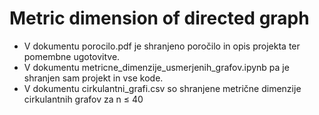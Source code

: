 # Metric dimension of directed graph

 - V dokumentu porocilo.pdf je shranjeno poročilo in opis projekta ter pomembne ugotovitve. 
 - V dokumentu metricne_dimenzije_usmerjenih_grafov.ipynb pa je shranjen sam projekt in vse kode.
 - V dokumentu cirkulantni_grafi.csv so shranjene metrične dimenzije cirkulantnih grafov za n ≤ 40
